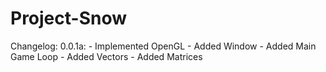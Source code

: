 Project-Snow
============

Changelog:
	0.0.1a:
		- Implemented OpenGL
		- Added Window
		- Added Main Game Loop
		- Added Vectors
		- Added Matrices